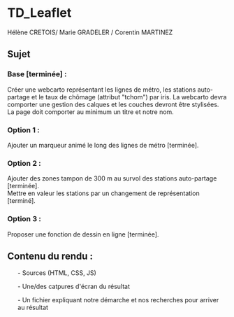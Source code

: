 # TD_Leaflet
Hélène CRETOIS/ Marie GRADELER / Corentin MARTINEZ

## Sujet

### Base [terminée] :
Créer une webcarto représentant les lignes de métro, les stations auto-partage et le taux de chômage (attribut "tchom") par iris. La webcarto devra comporter une gestion des calques et les couches devront être stylisées. La page doit comporter au minimum un titre et notre nom.

### Option 1 :
Ajouter un marqueur animé le long des lignes de métro [terminée].

### Option 2 : 
Ajouter des zones tampon de 300 m au survol des stations auto-partage [terminée]. <br />
Mettre en valeur les stations par un changement de représentation [terminé]. 

### Option 3 :
Proposer une fonction de dessin en ligne [terminée].

## Contenu du rendu :
<ul>- Sources (HTML, CSS, JS)</ul>
<ul>- Une/des catpures d'écran du résultat</ul>
<ul>- Un fichier expliquant notre démarche et nos recherches pour arriver au résultat</ul>
